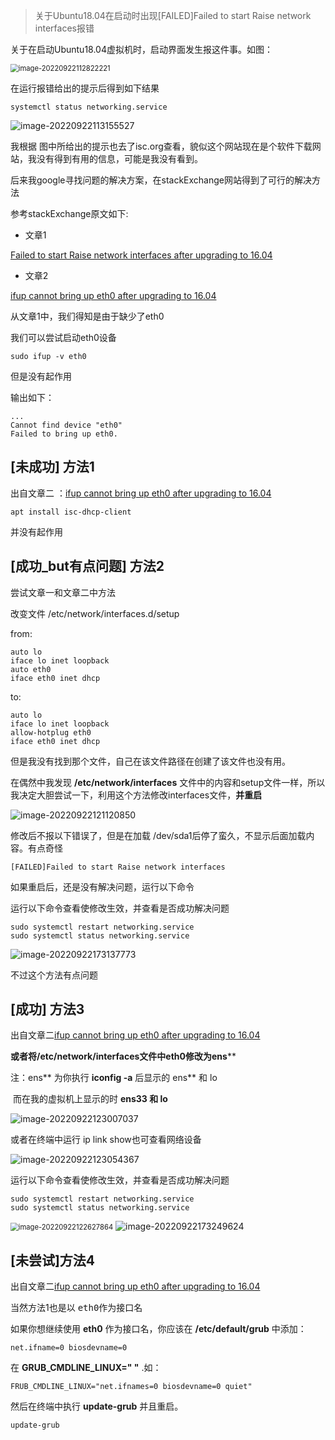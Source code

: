 > 关于Ubuntu18.04在启动时出现[FAILED]Failed to start Raise network interfaces报错

关于在启动Ubuntu18.04虚拟机时，启动界面发生报这件事。如图：

<img src="https://cdn.jsdelivr.net/gh/Oraer/blogimg/img/image-20220922112822221.png" alt="image-20220922112822221" style="zoom: 80%;" />



在运行报错给出的提示后得到如下结果

```shell
systemctl status networking.service
```



![image-20220922113155527](https://cdn.jsdelivr.net/gh/Oraer/blogimg/img/image-20220922113155527.png)

我根据 图中所给出的提示也去了isc.org查看，貌似这个网站现在是个软件下载网站，我没有得到有用的信息，可能是我没有看到。

后来我google寻找问题的解决方案，在stackExchange网站得到了可行的解决方法

参考stackExchange原文如下:

* 文章1

[Failed to start Raise network interfaces after upgrading to 16.04](https://askubuntu.com/questions/824376/failed-to-start-raise-network-interfaces-after-upgrading-to-16-04)

* 文章2

[ifup cannot bring up eth0 after upgrading to 16.04](https://askubuntu.com/questions/768988/ifup-cannot-bring-up-eth0-after-upgrading-to-16-04/830163#830163)

从文章1中，我们得知是由于缺少了eth0

我们可以尝试启动eth0设备

```shell
sudo ifup -v eth0
```

但是没有起作用

输出如下：

```shell
...
Cannot find device "eth0"
Failed to bring up eth0.
```



## [未成功]  方法1 

出自文章二 ：[ifup cannot bring up eth0 after upgrading to 16.04](https://askubuntu.com/questions/768988/ifup-cannot-bring-up-eth0-after-upgrading-to-16-04/830163#830163)



 ```
 apt install isc-dhcp-client
 ```

并没有起作用



##  [成功_but有点问题] 方法2 
尝试文章一和文章二中方法

改变文件 /etc/network/interfaces.d/setup 

from:

```
auto lo
iface lo inet loopback
auto eth0
iface eth0 inet dhcp
```

to:

```
auto lo
iface lo inet loopback
allow-hotplug eth0
iface eth0 inet dhcp
```

但是我没有找到那个文件，自己在该文件路径在创建了该文件也没有用。

在偶然中我发现 **/etc/network/interfaces** 文件中的内容和setup文件一样，所以我决定大胆尝试一下，利用这个方法修改interfaces文件，**并重启**

![image-20220922121120850](https://cdn.jsdelivr.net/gh/Oraer/blogimg/img/image-20220922121120850.png)

修改后不报以下错误了，但是在加载 /dev/sda1后停了蛮久，不显示后面加载内容。有点奇怪

```shell
[FAILED]Failed to start Raise network interfaces
```



如果重启后，还是没有解决问题，运行以下命令

运行以下命令查看使修改生效，并查看是否成功解决问题

```shell
sudo systemctl restart networking.service
sudo systemctl status networking.service
```

![image-20220922173137773](https://cdn.jsdelivr.net/gh/Oraer/blogimg/img/image-20220922173137773.png)

不过这个方法有点问题



## [成功] 方法3

出自文章二[ifup cannot bring up eth0 after upgrading to 16.04](https://askubuntu.com/questions/768988/ifup-cannot-bring-up-eth0-after-upgrading-to-16-04/830163#830163)

**或者将/etc/network/interfaces文件中eth0修改为ens****

注：ens** 为你执行 **iconfig -a** 后显示的 ens** 和 lo

​        而在我的虚拟机上显示的时  **ens33 和 lo**

![image-20220922123007037](https://cdn.jsdelivr.net/gh/Oraer/blogimg/img/image-20220922123007037.png)

或者在终端中运行 ip link show也可查看网络设备

![image-20220922123054367](https://cdn.jsdelivr.net/gh/Oraer/blogimg/img/image-20220922123054367.png)

运行以下命令查看使修改生效，并查看是否成功解决问题

```shell
sudo systemctl restart networking.service
sudo systemctl status networking.service
```

<img src="https://cdn.jsdelivr.net/gh/Oraer/blogimg/img/image-20220922122627864.png" alt="image-20220922122627864" style="zoom: 80%;" />

<img src="https://cdn.jsdelivr.net/gh/Oraer/blogimg/img/image-20220922173249624.png" alt="image-20220922173249624"  />

## [未尝试]方法4

出自文章二[ifup cannot bring up eth0 after upgrading to 16.04](https://askubuntu.com/questions/768988/ifup-cannot-bring-up-eth0-after-upgrading-to-16-04/830163#830163)

当然方法1也是以 <kbd>eth0</kbd>作为接口名

如果你想继续使用 **eth0** 作为接口名，你应该在 **/etc/default/grub** 中添加：

 ```
 net.ifname=0 biosdevname=0
 ```

在  **GRUB_CMDLINE_LINUX=" "** .如：

```
FRUB_CMDLINE_LINUX="net.ifnames=0 biosdevname=0 quiet"
```

然后在终端中执行  **update-grub** 并且重启。

```shell
update-grub
```



